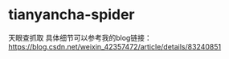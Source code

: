 # tianyancha-spider
天眼查抓取
具体细节可以参考我的blog链接：
https://blog.csdn.net/weixin_42357472/article/details/83240851
